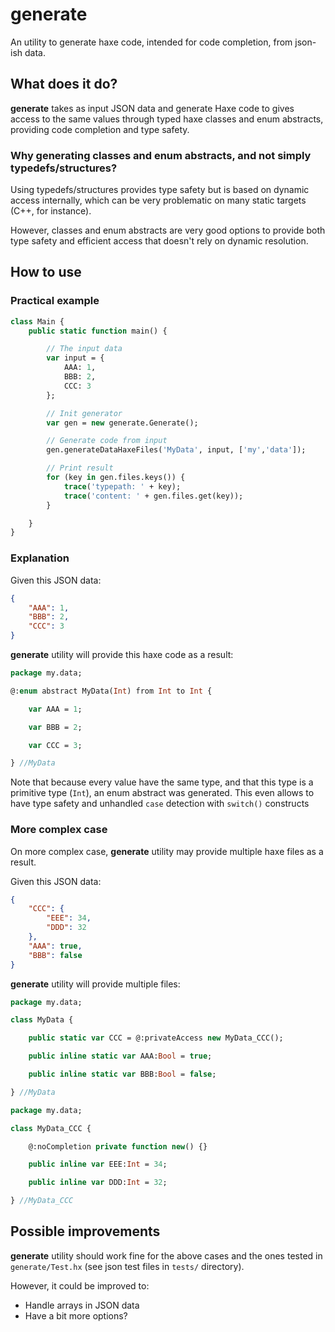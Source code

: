 # generate

An utility to generate haxe code, intended for code completion, from json-ish data.

## What does it do?

**generate** takes as input JSON data and generate Haxe code to gives access to the same values through typed haxe classes and enum abstracts, providing code completion and type safety.

### Why generating classes and enum abstracts, and not simply typedefs/structures?

Using typedefs/structures provides type safety but is based on dynamic access internally, which can be very problematic on many static targets (C++, for instance).

However, classes and enum abstracts are very good options to provide both type safety and efficient access that doesn't rely on dynamic resolution.

## How to use

### Practical example

```haxe
class Main {
    public static function main() {

        // The input data
        var input = {
            AAA: 1,
            BBB: 2,
            CCC: 3
        };

        // Init generator
        var gen = new generate.Generate();

        // Generate code from input
        gen.generateDataHaxeFiles('MyData', input, ['my','data']);

        // Print result
        for (key in gen.files.keys()) {
            trace('typepath: ' + key);
            trace('content: ' + gen.files.get(key));
        }

    }
}
```

### Explanation

Given this JSON data:

```json
{
    "AAA": 1,
    "BBB": 2,
    "CCC": 3
}
```

**generate** utility will provide this haxe code as a result:

```haxe
package my.data;

@:enum abstract MyData(Int) from Int to Int {

    var AAA = 1;

    var BBB = 2;

    var CCC = 3;

} //MyData
```

Note that because every value have the same type, and that this type is a primitive type (`Int`), an enum abstract was generated. This even allows to have type safety and unhandled `case` detection with `switch()` constructs

### More complex case

On more complex case, **generate** utility may provide multiple haxe files as a result.

Given this JSON data:

```json
{
    "CCC": {
        "EEE": 34,
        "DDD": 32
    },
    "AAA": true,
    "BBB": false
}
```

**generate** utility will provide multiple files:

```haxe
package my.data;

class MyData {

    public static var CCC = @:privateAccess new MyData_CCC();

    public inline static var AAA:Bool = true;

    public inline static var BBB:Bool = false;

} //MyData
```

```haxe
package my.data;

class MyData_CCC {

    @:noCompletion private function new() {}

    public inline var EEE:Int = 34;

    public inline var DDD:Int = 32;

} //MyData_CCC
```

## Possible improvements

**generate** utility should work fine for the above cases and the ones tested in `generate/Test.hx` (see json test files in `tests/` directory).

However, it could be improved to:

- Handle arrays in JSON data
- Have a bit more options?
